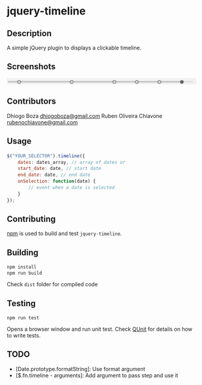 # jquery-timeline

## Description

A simple jQuery plugin to displays a clickable timeline.

## Screenshots

![Screenshot01](/screenshots/screenshot01.png?raw=true "Screenshot 01")

## Contributors

Dhiogo Boza <dhiogoboza@gmail.com>
Ruben Oliveira Chiavone <rubenochiavone@gmail.com>

## Usage

```javascript
$("YOUR_SELECTOR").timeline({
    dates: dates_array, // array of dates or
    start_date: date, // start date
    end_date: date, // end date
    onSelection: function(date) {
        // event when a date is selected
    }
});
```

## Contributing

[npm](https://www.npmjs.com) is used to build and test `jquery-timeline`.

## Building

```
npm install
npm run build
```

Check `dist` folder for compiled code

## Testing

```
npm run test
```

Opens a browser window and run unit test. Check [QUnit](http://qunitjs.com/) for details on how to write tests.

## TODO

* [Date.prototype.formatString]: Use format argument
* [$.fn.timeline - arguments]: Add argument to pass step and use it
